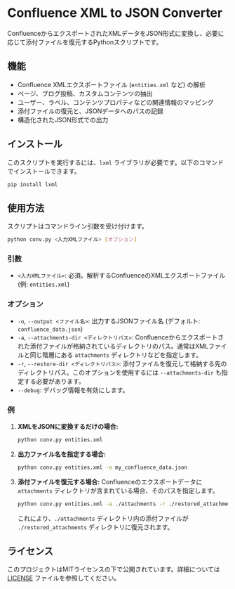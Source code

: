 # Confluence XML to JSON Converter

ConfluenceからエクスポートされたXMLデータをJSON形式に変換し、必要に応じて添付ファイルを復元するPythonスクリプトです。

## 機能

- Confluence XMLエクスポートファイル (`entities.xml` など) の解析
- ページ、ブログ投稿、カスタムコンテンツの抽出
- ユーザー、ラベル、コンテンツプロパティなどの関連情報のマッピング
- 添付ファイルの復元と、JSONデータへのパスの記録
- 構造化されたJSON形式での出力

## インストール

このスクリプトを実行するには、`lxml` ライブラリが必要です。以下のコマンドでインストールできます。

```bash
pip install lxml
```

## 使用方法

スクリプトはコマンドライン引数を受け付けます。

```bash
python conv.py <入力XMLファイル> [オプション]
```

### 引数

- `<入力XMLファイル>`: 必須。解析するConfluenceのXMLエクスポートファイル (例: `entities.xml`)

### オプション

- `-o`, `--output <ファイル名>`: 出力するJSONファイル名 (デフォルト: `confluence_data.json`)
- `-a`, `--attachments-dir <ディレクトリパス>`: Confluenceからエクスポートされた添付ファイルが格納されているディレクトリのパス。通常はXMLファイルと同じ階層にある `attachments` ディレクトリなどを指定します。
- `-r`, `--restore-dir <ディレクトリパス>`: 添付ファイルを復元して格納する先のディレクトリパス。このオプションを使用するには `--attachments-dir` も指定する必要があります。
- `--debug`: デバッグ情報を有効にします。

### 例

1. **XMLをJSONに変換するだけの場合:**
   ```bash
   python conv.py entities.xml
   ```

2. **出力ファイル名を指定する場合:**
   ```bash
   python conv.py entities.xml -o my_confluence_data.json
   ```

3. **添付ファイルを復元する場合:**
   Confluenceのエクスポートデータに `attachments` ディレクトリが含まれている場合、そのパスを指定します。
   ```bash
   python conv.py entities.xml -a ./attachments -r ./restored_attachments
   ```
   これにより、`./attachments` ディレクトリ内の添付ファイルが `./restored_attachments` ディレクトリに復元されます。

## ライセンス

このプロジェクトはMITライセンスの下で公開されています。詳細については [LICENSE](LICENSE) ファイルを参照してください。
